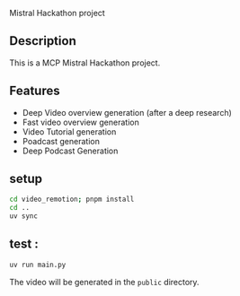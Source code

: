 Mistral Hackathon project

## Description

This is a MCP Mistral Hackathon project.

## Features

- Deep Video overview generation (after a deep research)
- Fast video overview generation
- Video Tutorial generation
- Poadcast generation
- Deep Podcast Generation

## setup
```bash
cd video_remotion; pnpm install
cd ..
uv sync
```

## test : 
```bash
uv run main.py
```
The video will be generated in the `public` directory.
